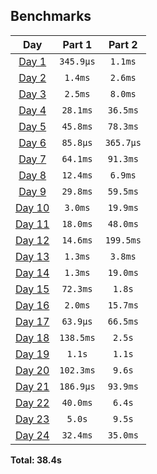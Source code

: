 <!--- benchmarking table --->
## Benchmarks

| Day | Part 1 | Part 2 |
| :---: | :---: | :---:  |
| [Day 1](./01.rb) | `345.9µs` | `1.1ms` |
| [Day 2](./02.rb) | `1.4ms` | `2.6ms` |
| [Day 3](./03.rb) | `2.5ms` | `8.0ms` |
| [Day 4](./04.rb) | `28.1ms` | `36.5ms` |
| [Day 5](./05.rb) | `45.8ms` | `78.3ms` |
| [Day 6](./06.rb) | `85.8µs` | `365.7µs` |
| [Day 7](./07.rb) | `64.1ms` | `91.3ms` |
| [Day 8](./08.rb) | `12.4ms` | `6.9ms` |
| [Day 9](./09.rb) | `29.8ms` | `59.5ms` |
| [Day 10](./10.rb) | `3.0ms` | `19.9ms` |
| [Day 11](./11.rb) | `18.0ms` | `48.0ms` |
| [Day 12](./12.rb) | `14.6ms` | `199.5ms` |
| [Day 13](./13.rb) | `1.3ms` | `3.8ms` |
| [Day 14](./14.rb) | `1.3ms` | `19.0ms` |
| [Day 15](./15.rb) | `72.3ms` | `1.8s` |
| [Day 16](./16.rb) | `2.0ms` | `15.7ms` |
| [Day 17](./17.rb) | `63.9µs` | `66.5ms` |
| [Day 18](./18.rb) | `138.5ms` | `2.5s` |
| [Day 19](./19.rb) | `1.1s` | `1.1s` |
| [Day 20](./20.rb) | `102.3ms` | `9.6s` |
| [Day 21](./21.rb) | `186.9µs` | `93.9ms` |
| [Day 22](./22.rb) | `40.0ms` | `6.4s` |
| [Day 23](./23.rb) | `5.0s` | `9.5s` |
| [Day 24](./24.rb) | `32.4ms` | `35.0ms` |

**Total: 38.4s**
<!--- benchmarking table --->
